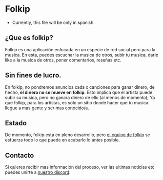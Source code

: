 # Folkip

- Currently, this file will be only in spanish.

## ¿Que es folkip?

Folkip es una aplicación enfocada en un especie de red social pero para la musica. 
En esta, puedes escuchar la musica de otros, subir tu musica, darle like a la musica de otros, poner comentarios, reseñas etc.

## Sin fines de lucro.

En folkip, no pondremos anuncios cada x canciones para ganar dinero, de hecho, **el dinero no se mueve en folkip**. Esto implica que el artista puede subir su musica, pero no ganara dinero de ello (al menos de momento); Ya que folkip, para los artistas, es solo un sitio donde hacer que tu musica llegue a mas gente y ser mas conocido/a.

## Estado

De momento, folkip esta en pleno desarrollo, pero [el equipo de folkip](/AUTHORS.md) se esfuerza todo lo que puede en acabarlo lo antes posible. 

## Contacto

Si quieres recibir mas información del proceso, ver las ultimas noticias etc puedes unirte a [nuestro discord](https://discord.gg/ZJWFwkH9PN).
